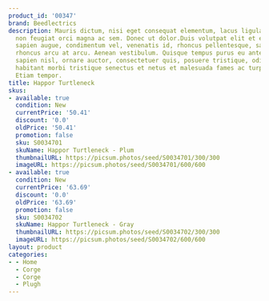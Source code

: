 ```yaml
---
product_id: '00347'
brand: Beedlectrics
description: Mauris dictum, nisi eget consequat elementum, lacus ligula molestie metus,
  non feugiat orci magna ac sem. Donec ut dolor.Duis volutpat elit et erat. Nullam
  sapien augue, condimentum vel, venenatis id, rhoncus pellentesque, sapien. Maecenas
  rhoncus arcu at arcu. Aenean vestibulum. Quisque tempus purus eu ante.Vestibulum
  sapien nisl, ornare auctor, consectetuer quis, posuere tristique, odio. Pellentesque
  habitant morbi tristique senectus et netus et malesuada fames ac turpis egestas.
  Etiam tempor.
title: Happor Turtleneck
skus:
- available: true
  condition: New
  currentPrice: '50.41'
  discount: '0.0'
  oldPrice: '50.41'
  promotion: false
  sku: S0034701
  skuName: Happor Turtleneck - Plum
  thumbnailURL: https://picsum.photos/seed/S0034701/300/300
  imageURL: https://picsum.photos/seed/S0034701/600/600
- available: true
  condition: New
  currentPrice: '63.69'
  discount: '0.0'
  oldPrice: '63.69'
  promotion: false
  sku: S0034702
  skuName: Happor Turtleneck - Gray
  thumbnailURL: https://picsum.photos/seed/S0034702/300/300
  imageURL: https://picsum.photos/seed/S0034702/600/600
layout: product
categories:
- - Home
  - Corge
  - Corge
  - Plugh
---
```

